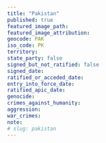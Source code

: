 ```yaml
---
title: "Pakistan"
published: true
featured_image_path:
featured_image_attribution:
geocode: PAK
iso_code: PK
territory:
state_party: false
signed_but_not_ratified: false
signed_date:
ratified_or_acceded_date:
entry_into_force_date:
ratified_apic_date:
genocide:
crimes_against_humanity:
aggression:
war_crimes:
note:
# slug: pakistan
---
```

